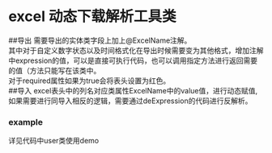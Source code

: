 # excel 动态下载解析工具类
##导出
  需要导出的实体类字段上加上@ExcelName注解。</br>
  其中对于自定义数字状态以及时间格式化在导出时候需要变为其他格式，增加注解中expression的值，可以是直接可执行代码，也可以调用指定方法进行返回需要的值（方法只能写在该类中。</br>
  对于required属性如果为true会将表头设置为红色。</br>
##导入
   excel表头中的列名对应类属性ExcelName中的value值，进行动态赋值,如果需要进行同导入相反的逻辑，需要通过deExpression的代码进行反解析。
   
   
### example
   详见代码中user类使用demo